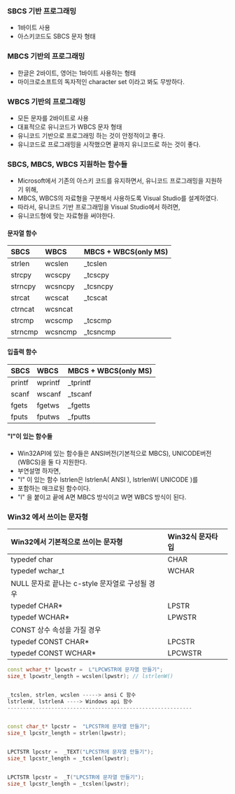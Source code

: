 ### SBCS 기반 프로그래밍
- 1바이트 사용
- 아스키코드도 SBCS 문자 형태


### MBCS 기반의 프로그래밍
- 한글은 2바이트, 영어는 1바이트 사용하는 형태
- 마이크로소프트의 독자적인 character set 이라고 봐도 무방하다.


### WBCS 기반의 프로그래밍
- 모든 문자를 2바이트로 사용
- 대표적으로 유니코드가 WBCS 문자 형태
- 유니코드 기반으로 프로그래밍 하는 것이 안정적이고 좋다.
- 유니코드로 프로그래밍을 시작했으면 끝까지 유니코드로 하는 것이 좋다.


### SBCS, MBCS, WBCS 지원하는 함수들
- Microsoft에서 기존의 아스키 코드를 유지하면서, 유니코드 프로그래밍을 지원하기 위해,
- MBCS, WBCS의 자료형을 구분해서 사용하도록 Visual Studio를 설계하였다.
- 따라서, 유니코드 기반 프로그래밍을 Visual Studio에서 하려면,
- 유니코드형에 맞는 자료형을 써야한다.

#### 문자열 함수
|SBCS|WBCS|MBCS + WBCS(only MS)|
|:---|:---|:---|
|strlen|wcslen|_tcslen|
|strcpy|wcscpy|_tcscpy|
|strncpy|wcsncpy|_tcsncpy|
|strcat|wcscat|_tcscat|
|ctrncat|wcsncat||
|strcmp|wcscmp|_tcscmp|
|strncmp|wcsncmp|_tcsncmp|

#### 입출력 함수
|SBCS|WBCS|MBCS + WBCS(only MS)|
|:---|:---|:---|
|printf|wprintf|_tprintf|
|scanf|wscanf|_tscanf|
|fgets|fgetws|_fgetts|
|fputs|fputws|_fputts|

#### "l"이 있는 함수들
- Win32API에 있는 함수들은 ANSI버전(기본적으로 MBCS), UNICODE버전(WBCS)을 둘 다 지원한다.
- 부연설명 하자면,
- "l" 이 있는 함수 lstrlen은 lstrlenA( ANSI ), lstrlenW( UNICODE )를
- 포함하는 매크로된 함수이다.
- "l" 을 붙이고 끝에 A면 MBCS 방식이고 W면 WBCS 방식이 된다.

### Win32 에서 쓰이는 문자형

|Win32에서 기본적으로 쓰이는 문자형|Win32식 문자타입|
|:---|:---|
|typedef char|CHAR|
|typedef wchar_t|WCHAR|
|NULL 문자로 끝나는 c-style 문자열로 구성될 경우|
|typedef CHAR*|LPSTR|
|typedef WCHAR*|LPWSTR|
|CONST 상수 속성을 가질 경우|
|typedef CONST CHAR*|LPCSTR|
|typedef CONST WCHAR*|LPCWSTR|

```C++
const wchar_t* lpcwstr =  L"LPCWSTR에 문자열 만들기";
size_t lpcwstr_length = wcslen(lpwstr); // lstrlenW()


_tcslen, strlen, wcslen -----> ansi C 함수
lstrlenW, lstrlenA ----> Windows api 함수
-----------------------------------------------------------


const char_t* lpcstr =  "LPCSTR에 문자열 만들기";
size_t lpcstr_length = strlen(lpwstr);


LPCTSTR lpcstr =  _TEXT("LPCSTR에 문자열 만들기");
size_t lpcstr_length = _tcslen(lpwstr);


LPCTSTR lpcstr =  _T("LPCSTR에 문자열 만들기");
size_t lpcstr_length = _tcslen(lpwstr);
```
































